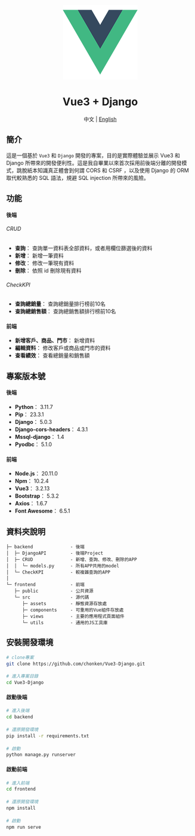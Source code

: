 <div align="center">
  <img alt="Logo" src="./frontend/src/assets/logo.png">
  <h1>Vue3 + Django</h1>
  <span>中文 | <a href="README-EN.md">English</a></span>
</div>

## 簡介

這是一個基於 `Vue3` 和 `Django` 開發的專案，目的是實際體驗並展示 Vue3 和 Django 所帶來的開發便利性。這是我自畢業以來首次採用前後端分離的開發模式，跳脫紙本知識真正體會到何謂 CORS 和 CSRF ，以及使用 Django 的 ORM 取代較熟悉的 SQL 語法，規避 SQL injection 所帶來的風險。

## 功能

#### 後端

###### CRUD

-   **查詢**： 查詢單一資料表全部資料，或者用欄位篩選後的資料
-   **新增**： 新增一筆資料
-   **修改**： 修改一筆現有資料
-   **刪除**： 依照 id 刪除現有資料

###### CheckKPI

-   **查詢總銷量**： 查詢總銷量排行榜前10名
-   **查詢總銷售額**： 查詢總銷售額排行榜前10名

#### 前端

-   **新增客戶、商品、門市**： 新增資料
-   **編輯資料**： 修改客戶或商品或門市的資料
-   **查看績效**： 查看總銷量和銷售額

## 專案版本號

#### 後端

-   **Python**： 3.11.7
-   **Pip**： 23.3.1
-   **Django**： 5.0.3
-   **Django-cors-headers**： 4.3.1
-   **Mssql-django**： 1.4
-   **Pyodbc**： 5.1.0

#### 前端

-   **Node.js**： 20.11.0
-   **Npm**： 10.2.4
-   **Vue3**： 3.2.13
-   **Bootstrap**： 5.3.2
-   **Axios**： 1.6.7
-   **Font Awesome**： 6.5.1

## 資料夾說明

```plaintext
├─ backend              - 後端
│  ├─ DjangoAPI         - 後端Project
│  ├─ CRUD              - 新增、查詢、修改、刪除的APP
│  │  └─ models.py      - 所有APP共用的model
│  └─ CheckKPI          - 較複雜查詢的APP
│
└─ frontend             - 前端
   ├─ public            - 公共資源
   └─ src               - 源代碼
      ├─ assets         - 靜態資源存放處
      ├─ components     - 可重用的Vue組件存放處
      ├─ views          - 主要的應用程式頁面組件
      └─ utils          - 通用的JS工具庫

```

## 安裝開發環境

```bash
# clone專案
git clone https://github.com/chonken/Vue3-Django.git

# 進入專案目錄
cd Vue3-Django
```

#### 啟動後端

```bash
# 進入後端
cd backend

# 還原開發環境
pip install -r requirements.txt

# 啟動
python manage.py runserver
```

#### 啟動前端

```bash
# 進入前端
cd frontend

# 還原開發環境
npm install

# 啟動
npm run serve
```
